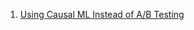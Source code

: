 1. [Using Causal ML Instead of A/B Testing](https://towardsdatascience.com/using-causal-ml-instead-of-a-b-testing-eeb1067d7fc0)